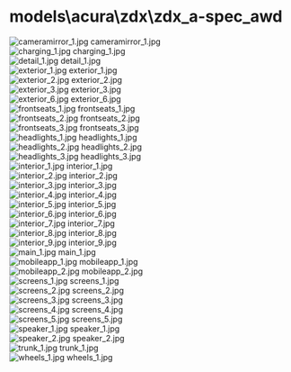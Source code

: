 <h1>models\acura\zdx\zdx_a-spec_awd</h1>
<div class="container text-center">
<div class="row">
<div class="col col-lg-2 col-6">
<img src="https://media.evkx.net/multimedia/models/acura/zdx/zdx_a-spec_awd/cameramirror_1_xst.jpg" class="img-thumbnail" alt="cameramirror_1.jpg">
cameramirror_1.jpg
</div>
<div class="col col-lg-2 col-6">
<img src="https://media.evkx.net/multimedia/models/acura/zdx/zdx_a-spec_awd/charging_1_xst.jpg" class="img-thumbnail" alt="charging_1.jpg">
charging_1.jpg
</div>
<div class="col col-lg-2 col-6">
<img src="https://media.evkx.net/multimedia/models/acura/zdx/zdx_a-spec_awd/detail_1_xst.jpg" class="img-thumbnail" alt="detail_1.jpg">
detail_1.jpg
</div>
<div class="col col-lg-2 col-6">
<img src="https://media.evkx.net/multimedia/models/acura/zdx/zdx_a-spec_awd/exterior_1_xst.jpg" class="img-thumbnail" alt="exterior_1.jpg">
exterior_1.jpg
</div>
<div class="col col-lg-2 col-6">
<img src="https://media.evkx.net/multimedia/models/acura/zdx/zdx_a-spec_awd/exterior_2_xst.jpg" class="img-thumbnail" alt="exterior_2.jpg">
exterior_2.jpg
</div>
<div class="col col-lg-2 col-6">
<img src="https://media.evkx.net/multimedia/models/acura/zdx/zdx_a-spec_awd/exterior_3_xst.jpg" class="img-thumbnail" alt="exterior_3.jpg">
exterior_3.jpg
</div>
<div class="col col-lg-2 col-6">
<img src="https://media.evkx.net/multimedia/models/acura/zdx/zdx_a-spec_awd/exterior_6_xst.jpg" class="img-thumbnail" alt="exterior_6.jpg">
exterior_6.jpg
</div>
<div class="col col-lg-2 col-6">
<img src="https://media.evkx.net/multimedia/models/acura/zdx/zdx_a-spec_awd/frontseats_1_xst.jpg" class="img-thumbnail" alt="frontseats_1.jpg">
frontseats_1.jpg
</div>
<div class="col col-lg-2 col-6">
<img src="https://media.evkx.net/multimedia/models/acura/zdx/zdx_a-spec_awd/frontseats_2_xst.jpg" class="img-thumbnail" alt="frontseats_2.jpg">
frontseats_2.jpg
</div>
<div class="col col-lg-2 col-6">
<img src="https://media.evkx.net/multimedia/models/acura/zdx/zdx_a-spec_awd/frontseats_3_xst.jpg" class="img-thumbnail" alt="frontseats_3.jpg">
frontseats_3.jpg
</div>
<div class="col col-lg-2 col-6">
<img src="https://media.evkx.net/multimedia/models/acura/zdx/zdx_a-spec_awd/headlights_1_xst.jpg" class="img-thumbnail" alt="headlights_1.jpg">
headlights_1.jpg
</div>
<div class="col col-lg-2 col-6">
<img src="https://media.evkx.net/multimedia/models/acura/zdx/zdx_a-spec_awd/headlights_2_xst.jpg" class="img-thumbnail" alt="headlights_2.jpg">
headlights_2.jpg
</div>
<div class="col col-lg-2 col-6">
<img src="https://media.evkx.net/multimedia/models/acura/zdx/zdx_a-spec_awd/headlights_3_xst.jpg" class="img-thumbnail" alt="headlights_3.jpg">
headlights_3.jpg
</div>
<div class="col col-lg-2 col-6">
<img src="https://media.evkx.net/multimedia/models/acura/zdx/zdx_a-spec_awd/interior_1_xst.jpg" class="img-thumbnail" alt="interior_1.jpg">
interior_1.jpg
</div>
<div class="col col-lg-2 col-6">
<img src="https://media.evkx.net/multimedia/models/acura/zdx/zdx_a-spec_awd/interior_2_xst.jpg" class="img-thumbnail" alt="interior_2.jpg">
interior_2.jpg
</div>
<div class="col col-lg-2 col-6">
<img src="https://media.evkx.net/multimedia/models/acura/zdx/zdx_a-spec_awd/interior_3_xst.jpg" class="img-thumbnail" alt="interior_3.jpg">
interior_3.jpg
</div>
<div class="col col-lg-2 col-6">
<img src="https://media.evkx.net/multimedia/models/acura/zdx/zdx_a-spec_awd/interior_4_xst.jpg" class="img-thumbnail" alt="interior_4.jpg">
interior_4.jpg
</div>
<div class="col col-lg-2 col-6">
<img src="https://media.evkx.net/multimedia/models/acura/zdx/zdx_a-spec_awd/interior_5_xst.jpg" class="img-thumbnail" alt="interior_5.jpg">
interior_5.jpg
</div>
<div class="col col-lg-2 col-6">
<img src="https://media.evkx.net/multimedia/models/acura/zdx/zdx_a-spec_awd/interior_6_xst.jpg" class="img-thumbnail" alt="interior_6.jpg">
interior_6.jpg
</div>
<div class="col col-lg-2 col-6">
<img src="https://media.evkx.net/multimedia/models/acura/zdx/zdx_a-spec_awd/interior_7_xst.jpg" class="img-thumbnail" alt="interior_7.jpg">
interior_7.jpg
</div>
<div class="col col-lg-2 col-6">
<img src="https://media.evkx.net/multimedia/models/acura/zdx/zdx_a-spec_awd/interior_8_xst.jpg" class="img-thumbnail" alt="interior_8.jpg">
interior_8.jpg
</div>
<div class="col col-lg-2 col-6">
<img src="https://media.evkx.net/multimedia/models/acura/zdx/zdx_a-spec_awd/interior_9_xst.jpg" class="img-thumbnail" alt="interior_9.jpg">
interior_9.jpg
</div>
<div class="col col-lg-2 col-6">
<img src="https://media.evkx.net/multimedia/models/acura/zdx/zdx_a-spec_awd/main_1_xst.jpg" class="img-thumbnail" alt="main_1.jpg">
main_1.jpg
</div>
<div class="col col-lg-2 col-6">
<img src="https://media.evkx.net/multimedia/models/acura/zdx/zdx_a-spec_awd/mobileapp_1_xst.jpg" class="img-thumbnail" alt="mobileapp_1.jpg">
mobileapp_1.jpg
</div>
<div class="col col-lg-2 col-6">
<img src="https://media.evkx.net/multimedia/models/acura/zdx/zdx_a-spec_awd/mobileapp_2_xst.jpg" class="img-thumbnail" alt="mobileapp_2.jpg">
mobileapp_2.jpg
</div>
<div class="col col-lg-2 col-6">
<img src="https://media.evkx.net/multimedia/models/acura/zdx/zdx_a-spec_awd/screens_1_xst.jpg" class="img-thumbnail" alt="screens_1.jpg">
screens_1.jpg
</div>
<div class="col col-lg-2 col-6">
<img src="https://media.evkx.net/multimedia/models/acura/zdx/zdx_a-spec_awd/screens_2_xst.jpg" class="img-thumbnail" alt="screens_2.jpg">
screens_2.jpg
</div>
<div class="col col-lg-2 col-6">
<img src="https://media.evkx.net/multimedia/models/acura/zdx/zdx_a-spec_awd/screens_3_xst.jpg" class="img-thumbnail" alt="screens_3.jpg">
screens_3.jpg
</div>
<div class="col col-lg-2 col-6">
<img src="https://media.evkx.net/multimedia/models/acura/zdx/zdx_a-spec_awd/screens_4_xst.jpg" class="img-thumbnail" alt="screens_4.jpg">
screens_4.jpg
</div>
<div class="col col-lg-2 col-6">
<img src="https://media.evkx.net/multimedia/models/acura/zdx/zdx_a-spec_awd/screens_5_xst.jpg" class="img-thumbnail" alt="screens_5.jpg">
screens_5.jpg
</div>
<div class="col col-lg-2 col-6">
<img src="https://media.evkx.net/multimedia/models/acura/zdx/zdx_a-spec_awd/speaker_1_xst.jpg" class="img-thumbnail" alt="speaker_1.jpg">
speaker_1.jpg
</div>
<div class="col col-lg-2 col-6">
<img src="https://media.evkx.net/multimedia/models/acura/zdx/zdx_a-spec_awd/speaker_2_xst.jpg" class="img-thumbnail" alt="speaker_2.jpg">
speaker_2.jpg
</div>
<div class="col col-lg-2 col-6">
<img src="https://media.evkx.net/multimedia/models/acura/zdx/zdx_a-spec_awd/trunk_1_xst.jpg" class="img-thumbnail" alt="trunk_1.jpg">
trunk_1.jpg
</div>
<div class="col col-lg-2 col-6">
<img src="https://media.evkx.net/multimedia/models/acura/zdx/zdx_a-spec_awd/wheels_1_xst.jpg" class="img-thumbnail" alt="wheels_1.jpg">
wheels_1.jpg
</div>
</div>
</div>
